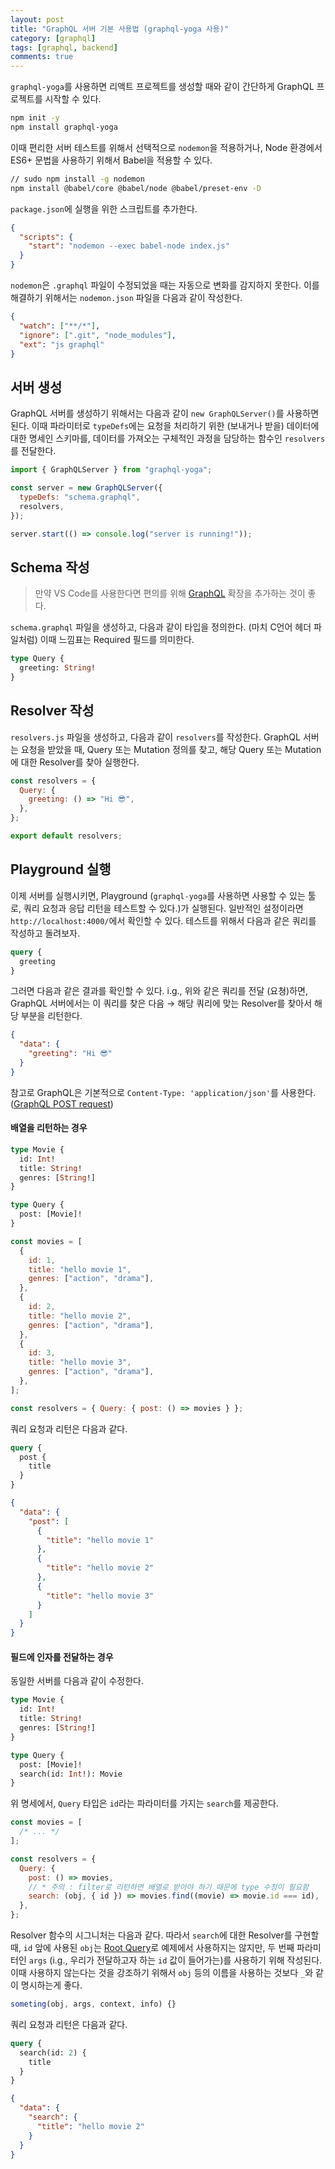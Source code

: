 ```yaml
---
layout: post
title: "GraphQL 서버 기본 사용법 (graphql-yoga 사용)"
category: [graphql]
tags: [graphql, backend]
comments: true
---
```


`graphql-yoga`를 사용하면 리액트 프로젝트를 생성할 때와 같이 간단하게 GraphQL 프로젝트를 시작할 수 있다.

```bash
npm init -y
npm install graphql-yoga
```

이때 편리한 서버 테스트를 위해서 선택적으로 `nodemon`을 적용하거나, Node 환경에서 ES6+ 문법을 사용하기 위해서 Babel을 적용할 수 있다.

```bash
// sudo npm install -g nodemon
npm install @babel/core @babel/node @babel/preset-env -D
```

`package.json`에 실행을 위한 스크립트를 추가한다.

```json
{
  "scripts": {
    "start": "nodemon --exec babel-node index.js"
  }
}
```

`nodemon`은 `.graphql` 파일이 수정되었을 때는 자동으로 변화를 감지하지 못한다. 이를 해결하기 위해서는 `nodemon.json` 파일을 다음과 같이 작성한다.

```json
{
  "watch": ["**/*"],
  "ignore": [".git", "node_modules"],
  "ext": "js graphql"
}
```

## 서버 생성

GraphQL 서버를 생성하기 위해서는 다음과 같이 `new GraphQLServer()`를 사용하면 된다. 이때 파라미터로 `typeDefs`에는 요청을 처리하기 위한 (보내거나 받을) 데이터에 대한 명세인 스키마를, 데이터를 가져오는 구체적인 과정을 담당하는 함수인 `resolvers`를 전달한다.

```js
import { GraphQLServer } from "graphql-yoga";

const server = new GraphQLServer({
  typeDefs: "schema.graphql",
  resolvers,
});

server.start(() => console.log("server is running!"));
```

## Schema 작성

> 만약 VS Code를 사용한다면 편의를 위해 [GraphQL](https://marketplace.visualstudio.com/items?itemName=GraphQL.vscode-graphql) 확장을 추가하는 것이 좋다.

`schema.graphql` 파일을 생성하고, 다음과 같이 타입을 정의한다. (마치 C언어 헤더 파일처럼) 이때 느낌표는 Required 필드를 의미한다.

```graphql
type Query {
  greeting: String!
}
```

## Resolver 작성

`resolvers.js` 파일을 생성하고, 다음과 같이 `resolvers`를 작성한다. GraphQL 서버는 요청을 받았을 때, Query 또는 Mutation 정의를 찾고, 해당 Query 또는 Mutation에 대한 Resolver를 찾아 실행한다.

```js
const resolvers = {
  Query: {
    greeting: () => "Hi 😎",
  },
};

export default resolvers;
```

## Playground 실행

이제 서버를 실행시키면, Playground (`graphql-yoga`를 사용하면 사용할 수 있는 툴로, 쿼리 요청과 응답 리턴을 테스트할 수 있다.)가 실행된다. 일반적인 설정이라면 `http://localhost:4000/`에서 확인할 수 있다. 테스트를 위해서 다음과 같은 쿼리를 작성하고 돌려보자.

```graphql
query {
  greeting
}
```

그러면 다음과 같은 결과를 확인할 수 있다. i.g., 위와 같은 쿼리를 전달 (요쳥)하면, GraphQL 서버에서는 이 쿼리를 찾은 다음 → 해당 쿼리에 맞는 Resolver를 찾아서 해당 부분을 리턴한다.

```json
{
  "data": {
    "greeting": "Hi 😎"
  }
}
```

참고로 GraphQL은 기본적으로 `Content-Type: 'application/json'`를 사용한다. ([GraphQL POST request](https://graphql.org/learn/serving-over-http/#post-request))

#### 배열을 리턴하는 경우

```graphql
type Movie {
  id: Int!
  title: String!
  genres: [String!]
}

type Query {
  post: [Movie]!
}
```

```js
const movies = [
  {
    id: 1,
    title: "hello movie 1",
    genres: ["action", "drama"],
  },
  {
    id: 2,
    title: "hello movie 2",
    genres: ["action", "drama"],
  },
  {
    id: 3,
    title: "hello movie 3",
    genres: ["action", "drama"],
  },
];

const resolvers = { Query: { post: () => movies } };
```

쿼리 요청과 리턴은 다음과 같다.

```graphql
query {
  post {
    title
  }
}
```

```json
{
  "data": {
    "post": [
      {
        "title": "hello movie 1"
      },
      {
        "title": "hello movie 2"
      },
      {
        "title": "hello movie 3"
      }
    ]
  }
}
```

#### 필드에 인자를 전달하는 경우

동일한 서버를 다음과 같이 수정한다.

```graphql
type Movie {
  id: Int!
  title: String!
  genres: [String!]
}

type Query {
  post: [Movie]!
  search(id: Int!): Movie
}
```

위 명세에서, `Query` 타입은 `id`라는 파라미터를 가지는 `search`를 제공한다.

```js
const movies = [
  /* ... */
];

const resolvers = {
  Query: {
    post: () => movies,
    // * 주의 : filter로 리턴하면 배열로 받아야 하기 때문에 type 수정이 필요함
    search: (obj, { id }) => movies.find((movie) => movie.id === id),
  },
};
```

Resolver 함수의 시그니처는 다음과 같다. 따라서 `search`에 대한 Resolver를 구현할 때, `id` 앞에 사용된 `obj`는 [Root Query](https://graphql.org/learn/execution/#root-fields-resolvers)로 예제에서 사용하지는 않지만, 두 번째 파라미터인 `args` (i.g., 우리가 전달하고자 하는 `id` 값이 들어가는)를 사용하기 위해 작성된다. 이때 사용하지 않는다는 것을 강조하기 위해서 `obj` 등의 이름을 사용하는 것보다 `_`와 같이 명시하는게 좋다.

```js
someting(obj, args, context, info) {}
```

쿼리 요청과 리턴은 다음과 같다.

```graphql
query {
  search(id: 2) {
    title
  }
}
```

```json
{
  "data": {
    "search": {
      "title": "hello movie 2"
    }
  }
}
```
